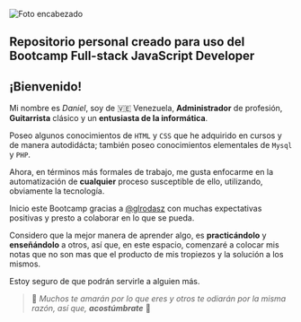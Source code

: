 ![Foto encabezado](https://explore.cscc.edu/images/programs/full/CSCI.GAMEDV.AAS.jpg)

## Repositorio personal creado para uso del Bootcamp Full-stack JavaScript Developer

## ¡Bienvenido!
Mi nombre es _Daniel_, soy de 🇻🇪 Venezuela, **Administrador** de profesión, **Guitarrista** clásico y un **entusiasta de la informática**.

Poseo algunos conocimientos de `HTML` y `CSS` que he adquirido en cursos y de manera autodidácta; también poseo conocimientos elementales de `Mysql` y `PHP`.

Ahora, en términos más formales de trabajo, me gusta enfocarme en la automatización de **cualquier** proceso susceptible de ello, utilizando, obviamente la tecnología.

Inicio este Bootcamp gracias a [@glrodasz](https://github.com/glrodasz) con muchas expectativas positivas y presto a colaborar en lo que se pueda. 

Considero que la mejor manera de aprender algo, es **practicándolo** y **enseñándolo** a otros, así que, en este espacio, comenzaré a colocar mis notas que no son mas que  el producto de mis tropiezos y la solución a los mismos.

Estoy seguro de que podrán servirle a alguien más.



> 📍 _Muchos te amarán por lo que eres y otros te odiarán por la misma razón, así que, **acostúmbrate**_ 📍
